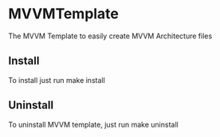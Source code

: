 # MVVMTemplate
The MVVM Template to easily create MVVM Architecture files

## Install
To install just run
make install

## Uninstall
To uninstall MVVM template, just run
make uninstall
